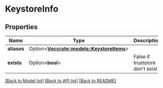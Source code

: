 # KeystoreInfo

## Properties

Name | Type | Description | Notes
------------ | ------------- | ------------- | -------------
**aliases** | Option<[**Vec<crate::models::KeystoreItems>**](KeystoreItems.md)> |  | [optional]
**exists** | Option<**bool**> | False if truststore don't exist | [optional]

[[Back to Model list]](../README.md#documentation-for-models) [[Back to API list]](../README.md#documentation-for-api-endpoints) [[Back to README]](../README.md)



